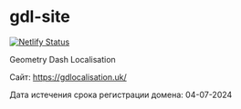# gdl-site

[![Netlify Status](https://api.netlify.com/api/v1/badges/d01e6748-e4af-4764-a9bb-89136546e5e9/deploy-status)](https://app.netlify.com/sites/gdlocalisation/deploys)

Geometry Dash Localisation 

Сайт: https://gdlocalisation.uk/

Дата истечения срока регистрации домена: 04-07-2024

